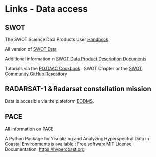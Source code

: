 # Links - Data access

## SWOT

The SWOT Science Data Products User [Handbook](https://can01.safelinks.protection.outlook.com/?url=https%3A%2F%2Farchive.podaac.earthdata.nasa.gov%2Fpodaac-ops-cumulus-docs%2Fweb-misc%2Fswot_mission_docs%2FD-109532_SWOT_UserHandbook_20240502.pdf&data=05%7C02%7Ccorinne.bourgault-brunelle%40asc-csa.gc.ca%7Cfd96b457176b48be396f08dcd71ce470%7Cea59922fea3d4e45ba97caf826fb9335%7C0%7C0%7C638621766307320362%7CUnknown%7CTWFpbGZsb3d8eyJWIjoiMC4wLjAwMDAiLCJQIjoiV2luMzIiLCJBTiI6Ik1haWwiLCJXVCI6Mn0%3D%7C0%7C%7C%7C&sdata=C%2BQsHK%2F7HTnY0m8AxRCHGZ7R63%2BC23DqLtq0733%2B%2BI0%3D&reserved=0)

All version of [SWOT Data](https://podaac.jpl.nasa.gov/SWOT?sections=data)

Additional information in  [SWOT Data Product Description Documents](https://podaac.jpl.nasa.gov/SWOT?tab=datasets-information)

Tutorials via the [PO.DAAC Cookbook](https://podaac.github.io/tutorials/quarto_text/SWOT.html) : SWOT Chapter or the [SWOT Community GitHub Repository](https://can01.safelinks.protection.outlook.com/?url=https%3A%2F%2Fgithub.com%2FSWOT-community&data=05%7C02%7Ccorinne.bourgault-brunelle%40asc-csa.gc.ca%7Cfd96b457176b48be396f08dcd71ce470%7Cea59922fea3d4e45ba97caf826fb9335%7C0%7C0%7C638621766307393635%7CUnknown%7CTWFpbGZsb3d8eyJWIjoiMC4wLjAwMDAiLCJQIjoiV2luMzIiLCJBTiI6Ik1haWwiLCJXVCI6Mn0%3D%7C0%7C%7C%7C&sdata=8rcH25v07yr7iAH2q3yOhT35JADmqYOZM6P2TVmqa9I%3D&reserved=0)


## RADARSAT-1 & Radarsat constellation mission

Data is accesible via the plateform [EODMS](https://www.eodms-sgdot.nrcan-rncan.gc.ca/). 

## PACE

All information on [PACE](https://pace.oceansciences.org/)

A Python Package for Visualizing and Analyzing Hyperspectral Data in Coastal Environments is available : Free software MIT License Documentation: https://hypercoast.org
